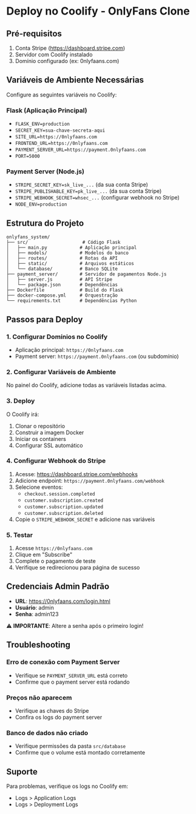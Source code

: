 # Deploy no Coolify - OnlyFans Clone

## Pré-requisitos

1. Conta Stripe (https://dashboard.stripe.com)
2. Servidor com Coolify instalado
3. Domínio configurado (ex: 0nlyfaans.com)

## Variáveis de Ambiente Necessárias

Configure as seguintes variáveis no Coolify:

### Flask (Aplicação Principal)
- `FLASK_ENV=production`
- `SECRET_KEY=sua-chave-secreta-aqui`
- `SITE_URL=https://0nlyfaans.com`
- `FRONTEND_URL=https://0nlyfaans.com`
- `PAYMENT_SERVER_URL=https://payment.0nlyfaans.com`
- `PORT=5000`

### Payment Server (Node.js)
- `STRIPE_SECRET_KEY=sk_live_...` (da sua conta Stripe)
- `STRIPE_PUBLISHABLE_KEY=pk_live_...` (da sua conta Stripe)
- `STRIPE_WEBHOOK_SECRET=whsec_...` (configurar webhook no Stripe)
- `NODE_ENV=production`

## Estrutura do Projeto

```
onlyfans_system/
├── src/                    # Código Flask
│   ├── main.py            # Aplicação principal
│   ├── models/            # Modelos do banco
│   ├── routes/            # Rotas da API
│   ├── static/            # Arquivos estáticos
│   └── database/          # Banco SQLite
├── payment_server/        # Servidor de pagamentos Node.js
│   ├── server.js          # API Stripe
│   └── package.json       # Dependências
├── Dockerfile             # Build do Flask
├── docker-compose.yml     # Orquestração
└── requirements.txt       # Dependências Python
```

## Passos para Deploy

### 1. Configurar Domínios no Coolify

- Aplicação principal: `https://0nlyfaans.com`
- Payment server: `https://payment.0nlyfaans.com` (ou subdomínio)

### 2. Configurar Variáveis de Ambiente

No painel do Coolify, adicione todas as variáveis listadas acima.

### 3. Deploy

O Coolify irá:
1. Clonar o repositório
2. Construir a imagem Docker
3. Iniciar os containers
4. Configurar SSL automático

### 4. Configurar Webhook do Stripe

1. Acesse: https://dashboard.stripe.com/webhooks
2. Adicione endpoint: `https://payment.0nlyfaans.com/webhook`
3. Selecione eventos:
   - `checkout.session.completed`
   - `customer.subscription.created`
   - `customer.subscription.updated`
   - `customer.subscription.deleted`
4. Copie o `STRIPE_WEBHOOK_SECRET` e adicione nas variáveis

### 5. Testar

1. Acesse `https://0nlyfaans.com`
2. Clique em "Subscribe"
3. Complete o pagamento de teste
4. Verifique se redirecionou para página de sucesso

## Credenciais Admin Padrão

- **URL**: https://0nlyfaans.com/login.html
- **Usuário**: admin
- **Senha**: admin123

⚠️ **IMPORTANTE**: Altere a senha após o primeiro login!

## Troubleshooting

### Erro de conexão com Payment Server
- Verifique se `PAYMENT_SERVER_URL` está correto
- Confirme que o payment server está rodando

### Preços não aparecem
- Verifique as chaves do Stripe
- Confira os logs do payment server

### Banco de dados não criado
- Verifique permissões da pasta `src/database`
- Confirme que o volume está montado corretamente

## Suporte

Para problemas, verifique os logs no Coolify em:
- Logs > Application Logs
- Logs > Deployment Logs
